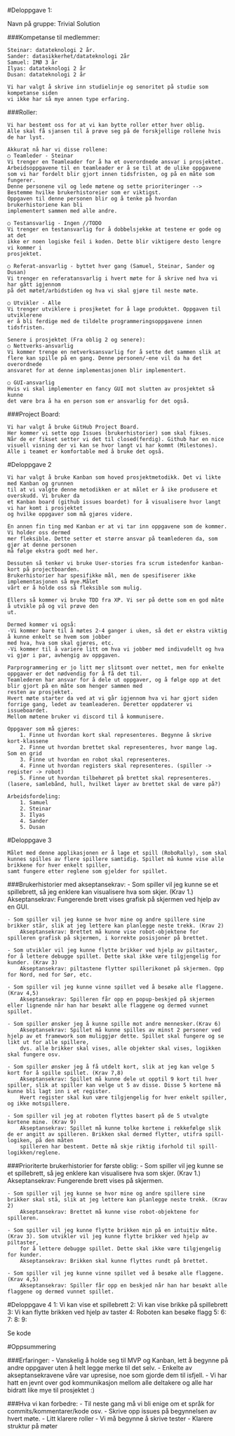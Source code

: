 #Deloppgave 1:

Navn på gruppe: Trivial Solution

###Kompetanse til medlemmer:
```
Steinar: datateknologi 2 år.
Sander: datasikkerhet/datateknologi 2år
Samuel: IMØ 3 år
Ilyas: datateknologi 2 år
Dusan: datateknologi 2 år

Vi har valgt å skrive inn studielinje og senoritet på studie som kompetanse siden 
vi ikke har så mye annen type erfaring.
```
###Roller:
```
Vi har bestemt oss for at vi kan bytte roller etter hver oblig.
Alle skal få sjansen til å prøve seg på de forskjellige rollene hvis de har lyst.

Akkurat nå har vi disse rollene:
○ Teamleder - Steinar
Vi trenger en Teamleader for å ha et overordnede ansvar i prosjektet.
Arbeidsoppgavene til en teamleader er å se til at de ulike oppgavene 
som vi har fordelt blir gjort innen tidsfristen, og på en måte som fungerer. 
Denne personene vil og lede møtene og sette prioriteringer --> Bestemme hvilke brukerhistoreier som er viktigst. 
Oppgaven til denne personen blir og å tenke på hvordan brukerhistoriene kan bli 
implementert sammen med alle andre.

○ Testansvarlig - Ingen //TODO
Vi trenger en testansvarlig for å dobbelsjekke at testene er gode og at det 
ikke er noen logiske feil i koden. Dette blir viktigere desto lengre vi kommer i 
prosjektet.

○ Referat-ansvarlig - byttet hver gang (Samuel, Steinar, Sander og Dusan)
Vi trenger en referatansvarlig i hvert møte for å skrive ned hva vi har gått igjennom
på det møtet/arbidstiden og hva vi skal gjøre til neste møte.

○ Utvikler - Alle
Vi trenger utviklere i prosjketet for å lage produktet. Oppgaven til utviklerene
er å bli ferdige med de tildelte programmeringsoppgavene innen tidsfristen. 

Senere i prosjektet (Fra oblig 2 og senere):
○ Nettverks-ansvarlig
Vi kommer trenge en netverksansvarlig for å sette det sammen slik at
flere kan spille på en gang. Denne personen/-ene vil da ha det overordnede 
ansvaret for at denne implementasjonen blir implementert.

○ GUI-ansvarlig
Hvis vi skal implementer en fancy GUI mot slutten av prosjektet så kunne 
det være bra å ha en person som er ansvarlig for det også.
```

###Project Board:
```
Vi har valgt å bruke GitHub Project Board.
Her kommer vi sette opp Issues (brukerhistorier) som skal fikses.
Når de er fikset setter vi det til closed(ferdig). Github har en nice 
visuell visning der vi kan se hvor langt vi har kommt (Milestones).
Alle i teamet er komfortable med å bruke det også. 
```

#Deloppgave 2


```
Vi har valgt å bruke Kanban som hoved prosjektmetodikk. Det vi likte med Kanban og grunnen 
til at vi valgte denne metodikken er at målet er å ike produsere et overskudd. Vi bruker da
et Kanban board (github issues boardet) for å visualisere hvor langt vi har komt i prosjektet
og hvilke oppgaver som må gjøres videre.

En annen fin ting med Kanban er at vi tar inn oppgavene som de kommer. Vi holder oss dermed
mer fleksible. Dette setter et større ansvar på teamlederen da, som gjør at denne personen
må følge ekstra godt med her.

Dessuten så tenker vi bruke User-stories fra scrum istedenfor kanban-kort på projectboarden.
Brukerhistorier har spesifikke mål, men de spesifiserer ikke implementasjonen så mye.Målet
vårt er å holde oss så fleksible som mulig.

Ellers så kommer vi bruke TDD fra XP. Vi ser på dette som en god måte å utvikle på og vil prøve den
ut.

Dermed kommer vi også:
-Vi kommer bare til å møtes 2-4 ganger i uken, så det er ekstra viktig å kunne enkelt se hvem som jobber 
med hva, hva som skal gjøres, etc.
-Vi kommer til å variere litt om hva vi jobber med indivudellt og hva vi gjør i par, avhengig av oppgaven. 

Parprogrammering er jo litt mer slitsomt over nettet, men for enkelte oppgaver er det nødvendig for å få det til. 
Teamlederen har ansvar for å dele ut oppgaver, og å følge opp at det blir gjort på en måte som henger sammen med 
resten av prosjektet. 
Hvert møte starter da ved at vi går igjennom hva vi har gjort siden forrige gang, ledet av teamleaderen. Deretter oppdaterer vi issueboardet.
Mellom møtene bruker vi discord til å kommunisere.

Oppgaver som må gjøres:
	1. Finne ut hvordan kort skal representeres. Begynne å skrive kort-klassene
	2. Finne ut hvordan brettet skal representeres, hvor mange lag. Som en grid
	3. Finne ut hvordan en robot skal representeres.
	4. Finne ut hvordan registers skal representeres. (spiller -> register -> robot)
	5. Finne ut hvordan tilbehøret på brettet skal representeres. (lasere, samlebånd, hull, hvilket layer av brettet skal de være på?)

Arbeidsfordeling: 
	1. Samuel
	2. Steinar
	3. Ilyas
	4. Sander
	5. Dusan
```

#Deloppgave 3

    Målet med denne applikasjonen er å lage et spill (RoboRally), som skal kunnes spilles av flere spillere samtidig. Spillet må kunne vise alle brikkene for hver enkelt spiller,
    samt fungere etter reglene som gjelder for spillet.

###Brukerhistorier med akseptansekrav:
    - Som spiller vil jeg kunne se et spillebrett, så jeg enklere kan visualisere hva som skjer. (Krav 1.)
    Akseptansekrav: Fungerende brett vises grafisk på skjermen ved hjelp av en GUI.

	- Som spiller vil jeg kunne se hvor mine og andre spillere sine brikker står, slik at jeg lettere kan planlegge neste trekk. (Krav 2)
		Akseptansekrav: Brettet må kunne vise robot-objektene for spilleren grafisk på skjermen, i korrekte posisjoner på brettet.
        
    - Som utvikler vil jeg kunne flytte brikker ved hjelp av piltaster, for å lettere debugge spillet. Dette skal ikke være tilgjengelig for kunder. (Krav 3)
		Akseptansekrav: piltastene flytter spillerikonet på skjermen. Opp for Nord, ned for Sør, etc.

	- Som spiller vil jeg kunne vinne spillet ved å besøke alle flaggene. (Krav 4,5)
		Akseptansekrav: Spilleren får opp en popup-beskjed på skjermen eller lignende når han har besøkt alle flaggene og dermed vunnet spillet.

	- Som spiller ønsker jeg å kunne spille mot andre mennesker.(Krav 6)
        Akseptansekrav: Spillet må kunne spilles av minst 2 personer ved hjelp av et framework som muliggjør dette. Spillet skal fungere og se likt ut for alle spillere,
        dvs. alle brikker skal vises, alle objekter skal vises, logikken skal fungere osv.

	- Som spiller ønsker jeg å få utdelt kort, slik at jeg kan velge 5 kort for å spille spillet. (Krav 7,8)
		Akseptansekrav: Spillet må kunne dele ut opptil 9 kort til hver spiller, slik at spiller kan velge ut 5 av disse. Disse 5 kortene må kunne bli lagt inn i et register. 
        Hvert register skal kun være tilgjengelig for hver enkelt spiller, og ikke motspillere.

	- Som spiller vil jeg at roboten flyttes basert på de 5 utvalgte kortene mine. (Krav 9)
		Akseptansekrav: Spillet må kunne tolke kortene i rekkefølge slik de er angitt av spilleren. Brikken skal dermed flytter, utifra spill-logiken, på den måten 
        spilleren har bestemt. Dette må skje riktig iforhold til spill-logikken/reglene.

###Prioriterte brukerhistorier for første oblig:
    - Som spiller vil jeg kunne se et spillebrett, så jeg enklere kan visualisere hva som skjer. (Krav 1.)
		Akseptansekrav: Fungerende brett vises på skjermen.

	- Som spiller vil jeg kunne se hvor mine og andre spillere sine brikker skal stå, slik at jeg lettere kan planlegge neste trekk. (Krav 2)
		Akseptansekrav: Brettet må kunne vise robot-objektene for spilleren. 

	- Som spiller vil jeg kunne flytte brikken min på en intuitiv måte. (Krav 3). Som utvikler vil jeg kunne flytte brikker ved hjelp av piltaster,
        for å lettere debugge spillet. Dette skal ikke være tilgjengelig for kunder.
		Akseptansekrav: Brikken skal kunne flyttes rundt på brettet.

	- Som spiller vil jeg kunne vinne spillet ved å besøke alle flaggene. (Krav 4,5)
		Akseptansekrav: Spiller får opp en beskjed når han har besøkt alle flaggene og dermed vunnet spillet.



#Deloppgave 4
    1: Vi kan vise et spillebrett
    2: Vi kan vise brikke på spillebrett
    3: Vi kan flytte brikken ved hjelp av taster
    4: Roboten kan besøke flagg
    5: 
    6: 
    7:
    8: 
    9:

Se kode



#Oppsummering

###Erfaringer:
    - Vanskelig å holde seg til MVP og Kanban, lett å begynne på andre oppgaver uten å helt legge merke til det selv.
    - Enkelte av akseptansekravene våre var upresise, noe som gjorde dem til isfjell.
    - Vi har hatt en jevnt over god kommunikasjon mellom alle deltakere og alle har bidratt like mye til prosjektet :)
    

###Hva vi kan forbedre:
    - Til neste gang må vi bli enige om et språk for commits/kommentarer/kode osv.
    - Skrive opp issues på begynnelsen av hvert møte.
    - Litt klarere roller
    - Vi må begynne å skrive tester
    - Klarere struktur på møter

    
    

